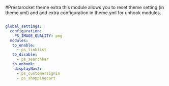 #Prestarocket theme extra
this module allows you to reset theme setting (in theme.yml) and add extra configuration in theme.yml for unhook modules.
```yml

global_settings:
  configuration:
    PS_IMAGE_QUALITY: png
  modules:
   to_enable:
     - ps_linklist
   to_disable:
     - ps_searchbar
   to_unhook:
    displayNav2:
     - ps_customersignin
     - ps_shoppingcart
 ```

